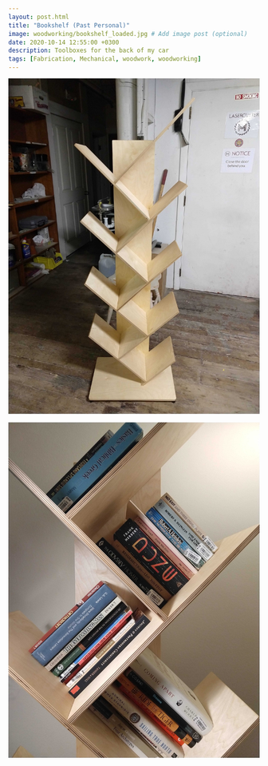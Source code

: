 ```yaml
---
layout: post.html
title: "Bookshelf (Past Personal)"
image: woodworking/bookshelf_loaded.jpg # Add image post (optional)
date: 2020-10-14 12:55:00 +0300
description: Toolboxes for the back of my car
tags: [Fabrication, Mechanical, woodwork, woodworking]
---
```


![Bookshelf Standing Freely](/assets/images/woodworking/bookshelf_barren.jpg)

![](/assets/images/woodworking/bookshelf_loaded.jpg)